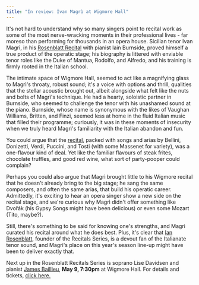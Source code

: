 ```yaml
---
title: "In review: Ivan Magrì at Wigmore Hall"
---
```


It's not hard to understand why so many singers point to recital work as some of the most nerve-wracking moments in their professional lives - far moreso than performing for thousands in an opera house. Sicilian tenor Ivan Magrì, in his [Rosenblatt Recital](/ian-rosenblatt-its-all-about-the-voice/) with pianist Iain Burnside, proved himself a true product of the operatic stage; his biography is littered with enviable tenor roles like the Duke of Mantua, Rodolfo, and Alfredo, and his training is firmly rooted in the Italian school.

The intimate space of Wigmore Hall, seemed to act like a magnifying glass to Magrì's throaty, robust sound; it's a voice with options and thrill, qualities that the stellar acoustic brought out, albeit alongside what felt like the nuts and bolts of Magrì's technique. He had a hearty, soloistic partner in Burnside, who seemed to challenge the tenor with his unashamed sound at the piano. Burnside, whose name is synonymous with the likes of Vaughan Williams, Britten, and Finzi, seemed less at home in the fluid Italian music that filled their programme; curiously, it was in these moments of insecurity when we truly heard Magrì's familiarity with the Italian abandon and fun.

You could argue that the [recital](http://www.rosenblattrecitalseries.co.uk/recital.aspx?key=174), packed with songs and arias by Bellini, Donizetti, Verdi, Puccini, and Tosti (with some Massenet for variety), was a one-flavour kind of deal. Yet like the familiar flavours of steak frites, chocolate truffles, and good red wine, what sort of party-pooper could complain?

Perhaps you could also argue that Magrì brought little to his Wigmore recital that he doesn't already bring to the big stage; he sang the same composers, and often the same arias, that build his operatic career. Admittedly, it's exciting to hear an opera singer show a new side on the recital stage, and we're curious why Magrì didn't offer something like Dvořák (his Gypsy Songs might have been delicious) or even some Mozart (Tito, maybe?). 

Still, there's something to be said for knowing one's strengths, and Magrì curated his recital around what he does best. Plus, it's clear that [Ian Rosenblatt](/ian-rosenblatt-its-all-about-the-voice/), founder of the Recitals Series, is a devout fan of the Italianate tenor sound, and Magrì's place on this year's season line-up might have been to deliver exactly that.

Next up in the Rosenblatt Recitals Series is soprano Lise Davidsen and pianist [James Baillieu](/scene/people/james-baillieu/), **May 9, 7:30pm** at Wigmore Hall. For details and tickets, [click here.](http://www.rosenblattrecitalseries.co.uk/recital.aspx?key=175)

